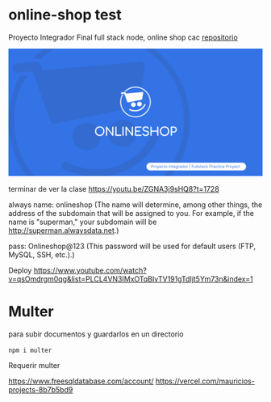 # online-shop test
Proyecto Integrador Final full stack node, online shop cac
[repositorio](https://github.com/coxmau77/online-shop)

![](./public/images/web-images/Social%20Preview%20-%20github.png)

terminar de ver la clase https://youtu.be/ZGNA3j9sHQ8?t=1728

always 
name: onlineshop (The name will determine, among other things, the address of the subdomain that will be assigned to you. For example, if the name is "superman," your subdomain will be http://superman.alwaysdata.net.)

pass: Onlineshop@123 (This password will be used for default users (FTP, MySQL, SSH, etc.).)

Deploy
https://www.youtube.com/watch?v=qsOmdrgm0qg&list=PLCL4VN3IMxOTqBIvTV191gTdIjt5Ym73n&index=1


# Multer

para subir documentos y guardarlos en un directorio

``npm i multer``

Requerir multer

https://www.freesqldatabase.com/account/
https://vercel.com/mauricios-projects-8b7b5bd9 